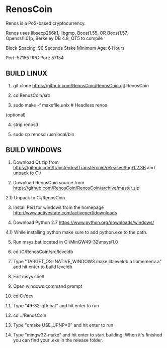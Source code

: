 # RenosCoin

Renos is a PoS-based cryptocurrency.

Renos uses libsecp256k1,
			  libgmp,
			  Boost1.55,
			  OR Boost1.57,  
			  Openssl1.01p,
			  Berkeley DB 4.8,
			  QT5 to compile


Block Spacing: 90 Seconds
Stake Minimum Age: 6 Hours

Port: 57155
RPC Port: 57154


BUILD LINUX
-----------
1) git clone https://github.com/RenosCoin/RenosCoin.git RenosCoin

2) cd RenosCoin/src

3) sudo make -f makefile.unix            # Headless renos

(optional)

4) strip renosd

5) sudo cp renosd /usr/local/bin




BUILD WINDOWS
-------------

1) Download Qt.zip from https://github.com/transferdev/Transfercoin/releases/tag/1.2.3B and unpack to C:/

2) Download RenosCoin source from https://github.com/RenosCoin/RenosCoin/archive/master.zip 

2.1) Unpack to C:/RenosCoin

3) Install Perl for windows from the homepage http://www.activestate.com/activeperl/downloads

4) Download Python 2.7 https://www.python.org/downloads/windows/

4.1) While installing python make sure to add python.exe to the path.

5) Run msys.bat located in C:\MinGW49-32\msys\1.0

6) cd /C/RenosCoin/src/leveldb

7) Type "TARGET_OS=NATIVE_WINDOWS make libleveldb.a libmemenv.a" and hit enter to build leveldb

8) Exit msys shell

9) Open windows command prompt

10) cd C:/dev

11) Type "49-32-qt5.bat" and hit enter to run

12) cd ../RenosCoin

13) Type "qmake USE_UPNP=0" and hit enter to run

14) Type "mingw32-make" and hit enter to start building. When it's finished you can find your .exe in the release folder.
